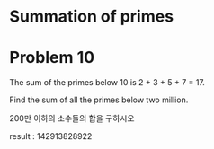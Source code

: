 # Summation of primes
   
# Problem 10
The sum of the primes below 10 is 2 + 3 + 5 + 7 = 17.

Find the sum of all the primes below two million.

200만 이하의 소수들의 합을 구하시오

result : 142913828922
